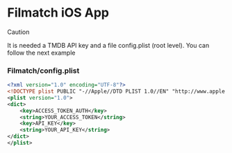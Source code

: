 # Filmatch iOS App


> [!CAUTION]
> It is needed a TMDB API key and a file config.plist (root level). You can follow the next example


### Filmatch/config.plist
```xml
<?xml version="1.0" encoding="UTF-8"?>
<!DOCTYPE plist PUBLIC "-//Apple//DTD PLIST 1.0//EN" "http://www.apple.com/DTDs/PropertyList-1.0.dtd">
<plist version="1.0">
<dict>
    <key>ACCESS_TOKEN_AUTH</key>
    <string>YOUR_ACCESS_TOKEN</string>
    <key>API_KEY</key>
    <string>YOUR_API_KEY</string>
</dict>
</plist>
```
